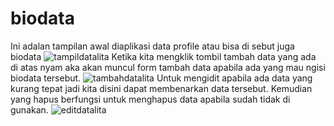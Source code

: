 # biodata 
Ini adalan tampilan awal diaplikasi data profile atau bisa di sebut juga biodata
![tampildatalita](https://user-images.githubusercontent.com/82192226/162866038-d2cd5f83-d699-48a0-88c9-dc0a22416a58.png)
Ketika kita mengklik tombil tambah data  yang ada di atas nyam aka akan muncul form tambah data apabila ada yang mau ngisi biodata tersebut.
![tambahdatalita](https://user-images.githubusercontent.com/82192226/162866776-7fef4902-a729-41f5-9fd2-12eb72b9db6b.png)
Untuk mengidit apabila ada data yang kurang tepat jadi kita disini dapat membenarkan data tersebut.
Kemudian yang hapus berfungsi untuk menghapus data apabila sudah tidak di gunakan.
![editdatalita](https://user-images.githubusercontent.com/82192226/162866320-0014fcd9-959c-4393-98f7-781d6c6d6035.png)
